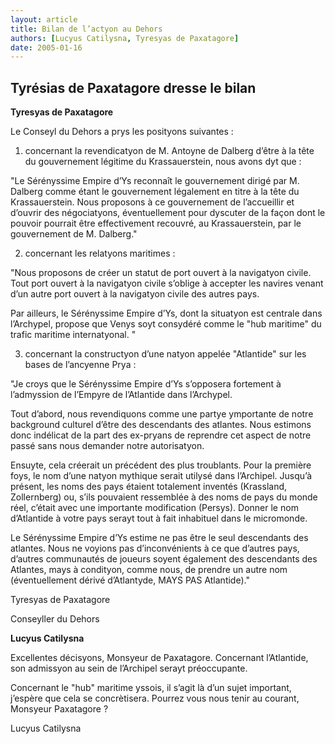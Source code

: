```yaml
---
layout: article
title: Bilan de l’actyon au Dehors
authors: [Lucyus Catilysna, Tyresyas de Paxatagore]
date: 2005-01-16
---
```


## Tyrésias de Paxatagore dresse le bilan

**Tyresyas de Paxatagore**

Le Conseyl du Dehors a prys les posityons suivantes :

1) concernant la revendicatyon de M. Antoyne de Dalberg d’être à la tête du gouvernement légitime du Krassauerstein, nous avons dyt que :

"Le Sérényssime Empire d’Ys reconnaît le gouvernement dirigé par M. Dalberg comme étant le gouvernement légalement en titre à la tête du Krassauerstein. Nous proposons à ce gouvernement de l’accueillir et d’ouvrir des négociatyons, éventuellement pour dyscuter de la façon dont le pouvoir pourrait être effectivement recouvré, au Krassauerstein, par le gouvernement de M. Dalberg."

2) concernant les relatyons maritimes :

"Nous proposons de créer un statut de port ouvert à la navigatyon civile. Tout port ouvert à la navigatyon civile s’oblige à accepter les navires venant d’un autre port ouvert à la navigatyon civile des autres pays.

Par ailleurs, le Sérényssime Empire d’Ys, dont la situatyon est centrale dans l’Archypel, propose que Venys soyt consydéré comme le "hub maritime" du trafic maritime internatyonal. "

3) concernant la constructyon d’une natyon appelée "Atlantide" sur les bases de l’ancyenne Prya :

"Je croys que le Sérényssime Empire d’Ys s’opposera fortement à l’admyssion de l’Empyre de l’Atlantide dans l’Archypel.

Tout d’abord, nous revendiquons comme une partye ymportante de notre background culturel d’être des descendants des atlantes. Nous estimons donc indélicat de la part des ex-pryans de reprendre cet aspect de notre passé sans nous demander notre autorisatyon.

Ensuyte, cela créerait un précédent des plus troublants. Pour la première foys, le nom d’une natyon mythique serait utilysé dans l’Archipel. Jusqu’à présent, les noms des pays étaient totalement inventés (Krassland, Zollernberg) ou, s’ils pouvaient ressemblée à des noms de pays du monde réel, c’était avec une importante modification (Persys). Donner le nom d’Atlantide à votre pays serayt tout à fait inhabituel dans le micromonde.

Le Sérényssime Empire d’Ys estime ne pas être le seul descendants des atlantes. Nous ne voyions pas d’inconvénients à ce que d’autres pays, d’autres communautés de joueurs soyent également des descendants des Atlantes, mays à condityon, comme nous, de prendre un autre nom (éventuellement dérivé d’Atlantyde, MAYS PAS Atlantide)."

Tyresyas de Paxatagore

Conseyller du Dehors

**Lucyus Catilysna**

Excellentes décisyons, Monsyeur de Paxatagore. Concernant l’Atlantide, son admissyon au sein de l’Archipel serayt préoccupante.

Concernant le "hub" maritime yssois, il s’agit là d’un sujet important, j’espère que cela se concrètisera. Pourrez vous nous tenir au courant, Monsyeur Paxatagore ?

Lucyus Catilysna